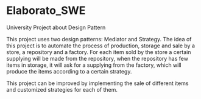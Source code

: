 # Elaborato_SWE
University Project about Design Pattern

This project uses two design patterns: Mediator and Strategy.
The idea of this project is to automate the process of production, storage and sale by a store, a repository and a factory.
For each item sold by the store a certain supplying will be made from the repository, when the repository has few items in storage, it will ask for a supplying from the factory, which will produce the items according to a certain strategy.

This project can be improved by implementing the sale of different items and customized strategies for each of them.
